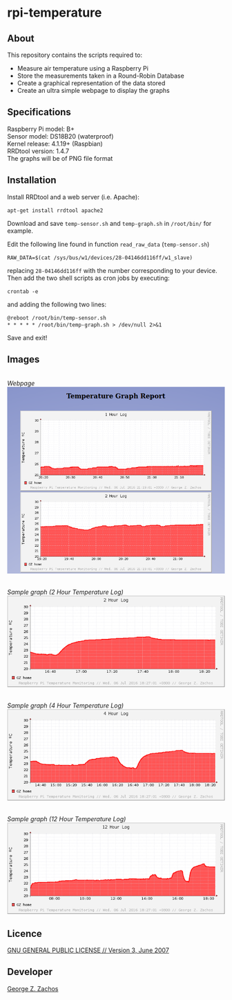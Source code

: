 rpi-temperature
===============

About
-----
This repository contains the scripts required to:
  * Measure air temperature using a Raspberry Pi
  * Store the measurements taken in a Round-Robin Database
  * Create a graphical representation of the data stored
  * Create an ultra simple webpage to display the graphs

Specifications
--------------
Raspberry Pi model: B+ <br>
Sensor model: DS18B20 (waterproof) <br>
Kernel release: 4.1.19+ (Raspbian) <br>
RRDtool version: 1.4.7 <br>
The graphs will be of PNG file format <br>

Installation
------------
Install RRDtool and a web server (i.e. Apache):

```Shell
apt-get install rrdtool apache2
```

Download and save ```temp-sensor.sh``` and ```temp-graph.sh```
in ```/root/bin/``` for example.

Edit the following line found in function ```read_raw_data```
(```temp-sensor.sh```)

```Shell
RAW_DATA=$(cat /sys/bus/w1/devices/28-04146dd116ff/w1_slave)
```

replacing ```28-04146dd116ff``` with the number corresponding
to your device. Then add the two shell scripts as cron jobs
by executing:

```Shell
crontab -e
```
and adding the following two lines:

```Shell
@reboot /root/bin/temp-sensor.sh
* * * * * /root/bin/temp-graph.sh > /dev/null 2>&1
```

Save and exit!

Images
------
<br>_Webpage_<br>
![Webpage](./images/webpage.png)

<br>_Sample graph (2 Hour Temperature Log)_<br>
![Sample Graph](./images/2h-graph.png)

<br>_Sample graph (4 Hour Temperature Log)_<br>
![Sample Graph](./images/4h-graph.png)

<br>_Sample graph (12 Hour Temperature Log)_<br>
![Sample Graph](./images/12h-graph.png)

Licence
-------
[GNU GENERAL PUBLIC LICENSE // Version 3, June 2007](LICENSE)

Developer
--------
[George Z. Zachos](http://cse.uoi.gr/~gzachos)
